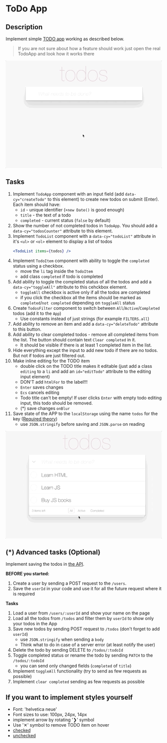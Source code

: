 # ToDo App

## Description
Implement simple [TODO app](http://todomvc.com/examples/vanillajs/) working as described below.

> If you are not sure about how a feature should work just open the real TodoApp and look how it works there

![todoapp](./description/todoapp.gif)

## Tasks
1. Implement `TodoApp` component with an input field (add `data-cy="createTodo"` to this element) to create new todos on submit (Enter). Each item should have:
    - `id` - unique identifier (`+new Date()` is good enough)
    - `title` - the text of a todo
    - `completed` - current status (`false` by default)
1. Show the number of not completed todos in `TodoApp`. You should add a `data-cy="todosCounter"` attribute to this element. 
1. Implement `TodoList` component with a `data-cy="todoList"` attribute in it's `<ul>` or `<ol>` element to display a list of todos
    ```jsx harmony
    <TodoList items={todos} />
    ```
1. Implement `TodoItem` component with ability to toggle the `completed` status using a checkbox.
    - move the `li` tag inside the `TodoItem`
    - add class `completed` if todo is completed
1. Add ability to toggle the completed status of all the todos and add a `data-cy="toggleAll"` attribute to this cehckbox element.
    - `toggleAll` checkbox is active only if all the todos are completed
    - if you click the checkbox all the items should be marked as `completed`/`not completed` depending on `toggleAll` status
1. Create `TodosFilter` component to switch between `All`/`Active`/`Completed` todos (add it to the `App`)
    - Use constants instead of just strings (for example `FILTERS.all`)
1. Add ability to remove an item and add a `data-cy="deleteTodo"` attribute to this button.
1. Add ability to clear completed todos - remove all completed items from the list. The button should contain text `Clear completed` in it.
    - It should be visible if there is at least 1 completed item in the list. 
1. Hide everything except the input to add new todo if there are no todos. But not if todos are just filtered out.
1. Make inline editing for the TODO item
    - double click on the TODO title makes it editable (just add a class `editing` to a `li` and add an `id="editTodo"` attribute to the editing input element)
    - DON'T add `htmlFor` to the label!!!
    - `Enter` saves changes
    - `Ecs` cancels editing
    - Todo title can't be empty! If user clicks `Enter` with empty todo editing input, this todo should be removed.
    - (*) save changes `onBlur`
1. Save state of the APP to the `localStorage` using the name `todos` for the key ([Required theory](https://javascript.info/localstorage))
    - use `JSON.stringify` before saving and `JSON.parse` on reading

![todoedit](./description/edittodo.gif)

## (*) Advanced tasks (Optional)
Implement saving the todos in [the API](https://mate-academy.github.io/fe-students-api/).

**BEFORE you started:**
1. Create a user by sending a POST request to the `/users`.
1. Save the `userId` in your code and use it for all the future request where it is required

**Tasks**
1. Load a user from `/users/:userId` and show your name on the page
1. Load all the todos from `/todos` and filter them by `userId` to show only your todos in the App
1. Save new todos by sending POST request to `/todos` (don't forget to add `userId`)
    - use `JSON.stringify` when sending a `body`
    - Think what to do in case of a server error (at least notify the user)
1. Delete the todo by sending DELETE to `/todos/:todoId`
1. Toggle completed status or rename the todo by sending `PATCH` to the `/todos/:todoId`
    - you can send only changed fields (`completed` of `title`)
1. Implement `toggleAll` functionality (try to send as few requests as possible)
1. Implement `clear completed` sending as few requests as possible

##  If you want to implement styles yourself
- Font: 'helvetica neue'
- Font sizes to use: 100px, 24px, 14px
- implement arrow by rotating '❯' symbol
- Use '✕' symbol to remove TODO item on hover
- [checked](./public/icons/checked.svg)
- [unchecked](./public/icons/unchecked.svg)
